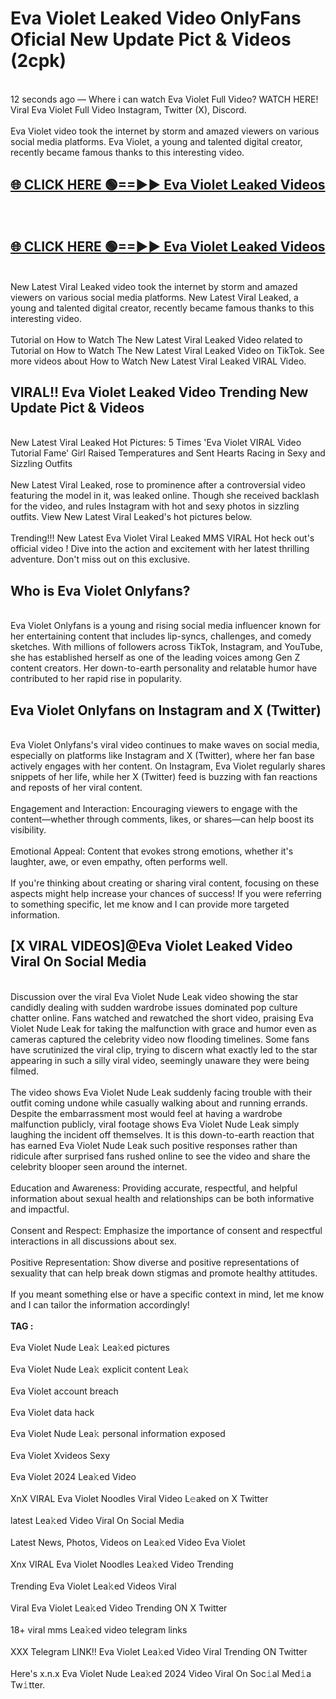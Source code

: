 # Eva Violet Leaked Video OnlyFans Oficial New Update Pict & Videos (2cpk)
<br>
12 seconds ago — Where i can watch Eva Violet Full Video? WATCH HERE! Viral Eva Violet Full Video Instagram, Twitter (X), Discord.
<br><br>
Eva Violet video took the internet by storm and amazed viewers on various social media platforms. Eva Violet, a young and talented digital creator, recently became famous thanks to this interesting video.
<br>
<h2><a href="https://play.trustnlinepharmacy.us?title=Eva_Violet">🌐 CLICK HERE 🟢==►► Eva Violet Leaked Videos</a></h2>
<br>
<h2><a href="https://play.trustnlinepharmacy.us?title=Eva_Violet">🌐 CLICK HERE 🟢==►► Eva Violet Leaked Videos</a></h2>
<br>
New Latest Viral Leaked video took the internet by storm and amazed viewers on various social media platforms. New Latest Viral Leaked, a young and talented digital creator, recently became famous thanks to this interesting video.
<br><br>
Tutorial on How to Watch The New Latest Viral Leaked Video related to Tutorial on How to Watch The New Latest Viral Leaked Video on TikTok. See more videos about How to Watch New Latest Viral Leaked VIRAL Video.
<br>
<h2>VIRAL!! Eva Violet Leaked Video Trending New Update Pict & Videos</h2>
<br>
New Latest Viral Leaked Hot Pictures: 5 Times 'Eva Violet VIRAL Video Tutorial Fame' Girl Raised Temperatures and Sent Hearts Racing in Sexy and Sizzling Outfits
<br><br>
New Latest Viral Leaked, rose to prominence after a controversial video featuring the model in it, was leaked online. Though she received backlash for the video, and rules Instagram with hot and sexy photos in sizzling outfits. View New Latest Viral Leaked's hot pictures below.
<br><br>
Trending!!! New Latest Eva Violet Viral Leaked MMS VIRAL Hot heck out's official video ! Dive into the action and excitement with her latest thrilling adventure. Don't miss out on this exclusive.
<br>
<h2>Who is Eva Violet Onlyfans?</h2>
<br>
Eva Violet Onlyfans is a young and rising social media influencer known for her entertaining content that includes lip-syncs, challenges, and comedy sketches. With millions of followers across TikTok, Instagram, and YouTube, she has established herself as one of the leading voices among Gen Z content creators. Her down-to-earth personality and relatable humor have contributed to her rapid rise in popularity.
<br>
<h2>Eva Violet Onlyfans on Instagram and X (Twitter)</h2>
<br>
Eva Violet Onlyfans's viral video continues to make waves on social media, especially on platforms like Instagram and X (Twitter), where her fan base actively engages with her content. On Instagram, Eva Violet regularly shares snippets of her life, while her X (Twitter) feed is buzzing with fan reactions and reposts of her viral content.
<br><br>
Engagement and Interaction: Encouraging viewers to engage with the content—whether through comments, likes, or shares—can help boost its visibility.
<br><br>
Emotional Appeal: Content that evokes strong emotions, whether it's laughter, awe, or even empathy, often performs well.
<br><br>
If you're thinking about creating or sharing viral content, focusing on these aspects might help increase your chances of success! If you were referring to something specific, let me know and I can provide more targeted information.
<br>
<h2>[X VIRAL VIDEOS]@Eva Violet Leaked Video Viral On Social Media</h2>
<br>
Discussion over the viral Eva Violet Nude Leak video showing the star candidly dealing with sudden wardrobe issues dominated pop culture chatter online. Fans watched and rewatched the short video, praising Eva Violet Nude Leak for taking the malfunction with grace and humor even as cameras captured the celebrity video now flooding timelines. Some fans have scrutinized the viral clip, trying to discern what exactly led to the star appearing in such a silly viral video, seemingly unaware they were being filmed.
<br><br>
The video shows Eva Violet Nude Leak suddenly facing trouble with their outfit coming undone while casually walking about and running errands. Despite the embarrassment most would feel at having a wardrobe malfunction publicly, viral footage shows Eva Violet Nude Leak simply laughing the incident off themselves. It is this down-to-earth reaction that has earned Eva Violet Nude Leak such positive responses rather than ridicule after surprised fans rushed online to see the video and share the celebrity blooper seen around the internet.
<br><br>
Education and Awareness: Providing accurate, respectful, and helpful information about sexual health and relationships can be both informative and impactful.
<br><br>
Consent and Respect: Emphasize the importance of consent and respectful interactions in all discussions about sex.
<br><br>
Positive Representation: Show diverse and positive representations of sexuality that can help break down stigmas and promote healthy attitudes.
<br><br>
If you meant something else or have a specific context in mind, let me know and I can tailor the information accordingly!
<br><br>
<strong>TAG :</strong>
<br><br>
Eva Violet Nude Lea𝚔 Lea𝚔ed pictures
<br><br>
Eva Violet Nude Lea𝚔 explicit content Lea𝚔
<br><br>
Eva Violet account breach
<br><br>
Eva Violet data hack
<br><br>
Eva Violet Nude Lea𝚔 personal information exposed
<br><br>
Eva Violet Xvideos Sexy
<br><br>
Eva Violet 2024 Lea𝚔ed Video
<br><br>
XnX VIRAL Eva Violet Noodles Viral Video L𝚎aked on X Twitter
<br><br>
latest Lea𝚔ed Video Viral On Social Media
<br><br>
Latest News, Photos, Videos on Lea𝚔ed Video Eva Violet
<br><br>
Xnx VIRAL Eva Violet Noodles Lea𝚔ed Video Trending
<br><br>
Trending Eva Violet Lea𝚔ed Videos Viral
<br><br>
Viral Eva Violet Lea𝚔ed Video Trending ON X Twitter
<br><br>
18+ viral mms Lea𝚔ed video telegram links
<br><br>
XXX Telegram LINK!! Eva Violet Lea𝚔ed Video Viral Trending ON Twitter
<br><br>
Here's x.n.x Eva Violet Nude Lea𝚔ed 2024 Video Viral On Soc𝚒al Med𝚒a Tw𝚒tter.